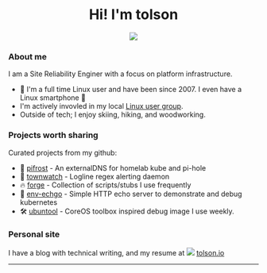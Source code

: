 
<h1 align="center">Hi! I'm tolson</h1>
<p align="center">
<p align="center"><img src="https://tolson.io/assets/neature.jpg"/></p>
<p align="center">

### About me

I am a Site Reliability Enginer with a focus on platform infrastructure.

- 🐧 I'm a full time Linux user and have been since 2007. I even have a Linux smartphone 🤦
- I'm actively invovled in my local [Linux user group](https://www.meetup.com/PenguinsUnbound/).
- Outside of tech; I enjoy skiing, hiking, and woodworking.

### Projects worth sharing

Curated projects from my github:

- 🌈 [pifrost](https://github.com/tolson-vkn/pifrost) - An externalDNS for homelab kube and pi-hole
- 👀 [townwatch](https://github.com/tolson-vkn/townwatch) - Logline regex alerting daemon
- 🔥 [forge](https://github.com/tolson-vkn/forge) - Collection of scripts/stubs I use frequently
- 🦇 [env-echgo](https://github.com/tolson-vkn/env-echgo) - Simple HTTP echo server to demonstrate and debug kubernetes
- 🛠 [ubuntool](https://github.com/tolson-vkn/ubuntool) - CoreOS toolbox inspired debug image I use weekly.

### Personal site

I have a blog with technical writing, and my resume at <img src="https://tolson.io/assets/favicon.png">&nbsp;[tolson.io](https://tolson.io)

---
